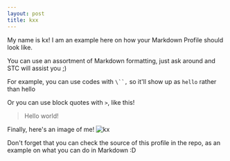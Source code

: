 ```yaml
---
layout: post
title: kxx	
---
```


My name is kx! I am an example here on how your Markdown Profile should look like.

You can use an assortment of Markdown formatting, just ask around and STC will assist you ;)

For example, you can use codes with `\``,` so it'll show up as `hello` rather than hello

Or you can use block quotes with `>`, like this!
> Hello world!

Finally, here's an image of me!
![kx](https://cdn4.iconfinder.com/data/icons/love-cartoon-vol-1/100/boy_stick_stickman_human_alone_happy-512.png)

Don't forget that you can check the source of this profile in the repo, as an example on what you can do in Markdown :D